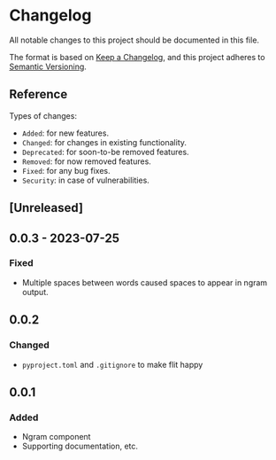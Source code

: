 # Changelog
All notable changes to this project should be documented in this file.

The format is based on [Keep a Changelog](https://keepachangelog.com/en/1.0.0/),
and this project adheres to [Semantic Versioning](https://semver.org/spec/v2.0.0.html).

## Reference

Types of changes:

* `Added`: for new features.
* `Changed`: for changes in existing functionality.
* `Deprecated`: for soon-to-be removed features.
* `Removed`: for now removed features.
* `Fixed`: for any bug fixes.
* `Security`: in case of vulnerabilities.

## [Unreleased]

## 0.0.3 - 2023-07-25

### Fixed

* Multiple spaces between words caused spaces to appear in ngram output.


## 0.0.2

### Changed

* `pyproject.toml` and `.gitignore` to make flit happy


## 0.0.1

### Added

* Ngram component
* Supporting documentation, etc.
